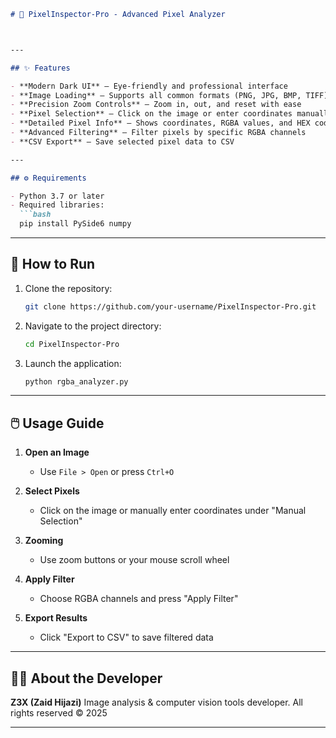 
````markdown
# 🖤 PixelInspector-Pro - Advanced Pixel Analyzer



---

## ✨ Features

- **Modern Dark UI** – Eye-friendly and professional interface
- **Image Loading** – Supports all common formats (PNG, JPG, BMP, TIFF)
- **Precision Zoom Controls** – Zoom in, out, and reset with ease
- **Pixel Selection** – Click on the image or enter coordinates manually
- **Detailed Pixel Info** – Shows coordinates, RGBA values, and HEX code
- **Advanced Filtering** – Filter pixels by specific RGBA channels
- **CSV Export** – Save selected pixel data to CSV

---

## ⚙️ Requirements

- Python 3.7 or later  
- Required libraries:
  ```bash
  pip install PySide6 numpy
````

---

## 🚀 How to Run

1. Clone the repository:

   ```bash
   git clone https://github.com/your-username/PixelInspector-Pro.git
   ```

2. Navigate to the project directory:

   ```bash
   cd PixelInspector-Pro
   ```

3. Launch the application:

   ```bash
   python rgba_analyzer.py
   ```

---

## 🖱️ Usage Guide

1. **Open an Image**

   * Use `File > Open` or press `Ctrl+O`

2. **Select Pixels**

   * Click on the image or manually enter coordinates under "Manual Selection"

3. **Zooming**

   * Use zoom buttons or your mouse scroll wheel

4. **Apply Filter**

   * Choose RGBA channels and press "Apply Filter"

5. **Export Results**

   * Click "Export to CSV" to save filtered data

---

## 👨‍💻 About the Developer

**Z3X (Zaid Hijazi)**
Image analysis & computer vision tools developer.
All rights reserved © 2025

---

